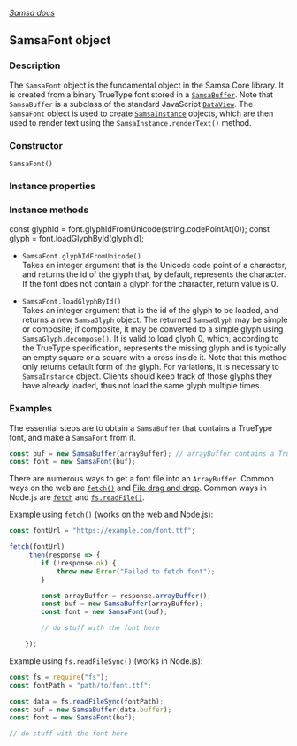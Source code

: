 [_Samsa docs_](index.md)

## SamsaFont object

### Description

The `SamsaFont` object is the fundamental object in the Samsa Core library. It is created from a binary TrueType font stored in a [`SamsaBuffer`](SamsaBuffer.md). Note that `SamsaBuffer` is a subclass of the standard JavaScript [`DataView`](https://developer.mozilla.org/en-US/docs/Web/JavaScript/Reference/Global_Objects/DataView). The `SamsaFont` object is used to create [`SamsaInstance`](SamsaInstance.md) objects, which are then used to render text using the `SamsaInstance.renderText()` method.

### Constructor

`SamsaFont()`

### Instance properties

### Instance methods

const glyphId = font.glyphIdFromUnicode(string.codePointAt(0));
const glyph = font.loadGlyphById(glyphId);


* `SamsaFont.glyphIdFromUnicode()`  
Takes an integer argument that is the Unicode code point of a character, and returns the id of the glyph that, by default, represents the character. If the font does not contain a glyph for the character, return value is 0.

* `SamsaFont.loadGlyphById()`  
Takes an integer argument that is the id of the glyph to be loaded, and returns a new `SamsaGlyph` object. The returned `SamsaGlyph` may be simple or composite; if composite, it may be converted to a simple glyph using `SamsaGlyph.decompose()`. It is valid to load glyph 0, which, according to the TrueType specification, represents the missing glyph and is typically an empty square or a square with a cross inside it. Note that this method only returns default form of the glyph. For variations, it is necessary to  `SamsaInstance` object. Clients should keep track of those glyphs they have already loaded, thus not load the same glyph multiple times.

### Examples

The essential steps are to obtain a `SamsaBuffer` that contains a TrueType font, and make a `SamsaFont` from it.

```javascript
const buf = new SamsaBuffer(arrayBuffer); // arrayBuffer contains a TrueType font
const font = new SamsaFont(buf);
```

There are numerous ways to get a font file into an `ArrayBuffer`. Common ways on the web are [`fetch()`](https://developer.mozilla.org/en-US/docs/Web/API/Window/fetch) and [File drag and drop](https://developer.mozilla.org/en-US/docs/Web/API/HTML_Drag_and_Drop_API/File_drag_and_drop). Common ways in Node.js are [`fetch`](https://nodejs.org/api/globals.html#fetch) and [`fs.readFile()`](https://nodejs.org/api/fs.html#fsreadfilepath-options-callback).

Example using `fetch()` (works on the web and Node.js):

```javascript
const fontUrl = "https://example.com/font.ttf";

fetch(fontUrl)
	.then(response => {
		if (!response.ok) {
			throw new Error("Failed to fetch font");
		}

		const arrayBuffer = response.arrayBuffer();
		const buf = new SamsaBuffer(arrayBuffer);
		const font = new SamsaFont(buf);

		// do stuff with the font here

    });
```

Example using `fs.readFileSync()` (works in Node.js):

```javascript
const fs = require("fs");
const fontPath = "path/to/font.ttf";

const data = fs.readFileSync(fontPath);
const buf = new SamsaBuffer(data.buffer);
const font = new SamsaFont(buf);

// do stuff with the font here
```
